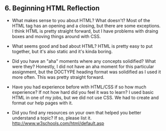 ## 6. Beginning HTML Reflection

- What makes sense to you about HTML? What doesn't?
Most of the HTML tag has an opening and a closing, but there are some exceptions.  I think HTML is pretty straight forward, but I have problems with draing boxes and moving things around with CSS.

- What seems good and bad about HTML?
HTML is pretty easy to put together, but it's also static and it's kinda boring.

- Did you have an "aha" moments where any concepts solidified? What were they?
Honestly, I did not have an aha moment for this particular assignment, but the DOCTYPE heading format was solidified as I used it more often.  This was pretty straight forward.

- Have you had experience before with HTML/CSS if so how much experience? If not how hard did you feel it was to learn?
I used basic HTML in one of my jobs, but we did not use CSS.  We had to create and format our help pages with it.

- Did you find any resources on your own that helped you better understand a topic? If so, please list it.
http://www.w3schools.com/html/default.asp
